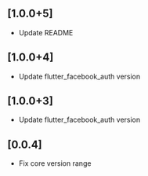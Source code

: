 ## [1.0.0+5]

- Update README

## [1.0.0+4]

- Update flutter_facebook_auth version

## [1.0.0+3]

- Update flutter_facebook_auth version

## [0.0.4]

- Fix core version range
